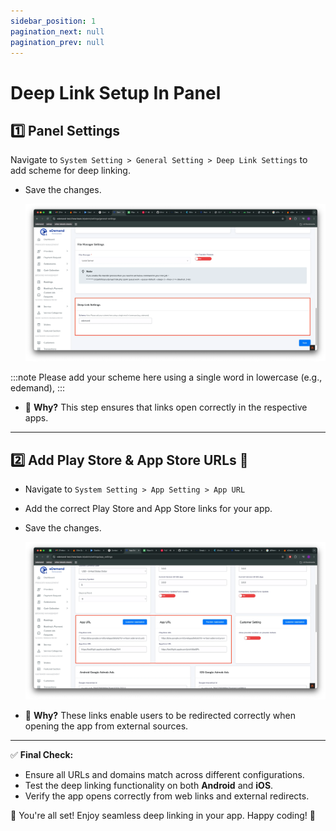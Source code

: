 ```yaml
---
sidebar_position: 1
pagination_next: null
pagination_prev: null
---
```


# Deep Link Setup In Panel

## 1️⃣ Panel Settings

 Navigate to `System Setting > General Setting > Deep Link Settings` to add scheme for deep linking.
  - Save the changes.

    ![deeplink](../../../static/img/deeplink/deeplink4.webp)

:::note
    Please add your scheme here using a single word in lowercase (e.g., edemand), 
:::

- 🚀 **Why?** This step ensures that links open correctly in the respective apps.


---

## 2️⃣ Add Play Store & App Store URLs 📲
- Navigate to `System Setting > App Setting > App URL`
- Add the correct Play Store and App Store links for your app.
- Save the changes.

    ![deeplink](../../../static/img/deeplink/deeplink5.webp)
    
- 🔗 **Why?** These links enable users to be redirected correctly when opening the app from external sources.

---

✅ **Final Check:**
- Ensure all URLs and domains match across different configurations.
- Test the deep linking functionality on both **Android** and **iOS**.
- Verify the app opens correctly from web links and external redirects.

🚀 You're all set! Enjoy seamless deep linking in your app. Happy coding! 🎉